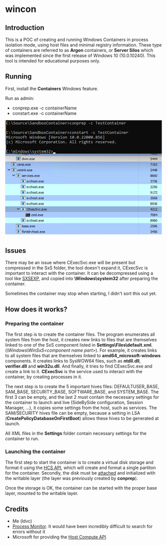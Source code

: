 # wincon

## Introduction

This is a POC of creating and running Windows Containers in process isolation mode, using host files and minimal registry information. These type of containers are referred to as **Argon** containers, or **Server Silos** which was implemented since the first release of Windows 10 (10.0.10240). This tool is intended for educational purposes only. 

## Running

First, install the **Containers** Windows feature.

Run as admin:
- conprep.exe -c containerName
- constart.exe -c containerName

![](./docs/images/container.png)

## Issues

There may be an issue where CExecSvc.exe will be present but compressed in the SxS folder, the tool doesn't expand it, CExecSvc is important to interact with the container. It can be decompressed using a tool like [SXSEXP](https://github.com/hfiref0x/SXSEXP), and copied into **<Path to Container>\Windows\system32** after preparing the container.

Sometimes the container may stop when starting, I didn't sort this out yet.

## How does it works?

### Preparing the container

The first step is to create the container files. The program enumerates all system files from the host, it creates new links to files that are themselves linked to one of the SxS component listed in **Settings\Files\default.xml**. (*\Windows\WinSxS\<component name part>*). For example, it creates links to all system files that are themselves linked to **amd64_microsoft-windows** components.
It creates links to SysWOW64 files, such as **ntdll.dll**, **verifier.dll** and **win32u.dll**. And finally, it tries to find CExecSvc.exe and create a link to it. **CExecSvc** is the service used to interact with the container, by creating processes in it.

The next step is to create the 5 important hives files: DEFAULTUSER_BASE, SAM_BASE, SECURITY_BASE, SOFTWARE_BASE, and SYSTEM_BASE. The first 3 can be empty, and the last 2 must contain the necessary settings for the container to launch and live (SideBySide configuration, Session Manager, ...), it copies some settings from the host, such as services. The SAM/SECURITY hives file can be empty, because a setting in LSA (**CreatePolicyDatabaseOnFirstBoot**) allows these hives to be generated at launch.

All XML files in the **Settings** folder contain necessary settings for the container to run.

### Launching the container

The first step to start the container is to create a virtual disk storage and format it using the [HCS API](https://docs.microsoft.com/en-us/virtualization/api/hcs/reference/hcsformatwritablelayervhd), which will create and format a single partiton for the container.
Secondly, the disk must be [attached](https://docs.microsoft.com/en-us/windows/win32/api/virtdisk/nf-virtdisk-attachvirtualdisk) and initialized with the writable layer (the layer was previously created by **conprep**).

Once the storage is OK, the container can be started with the proper base layer, mounted to the writable layer.

## Credits

- Me (ldvc)
- [Process Monitor](https://docs.microsoft.com/en-us/sysinternals/downloads/procmon). It would have been incredibly difficult to search for errors without it
- Microsoft for providing the [Host Compute API](https://docs.microsoft.com/en-us/virtualization/api/hcs/overview)

